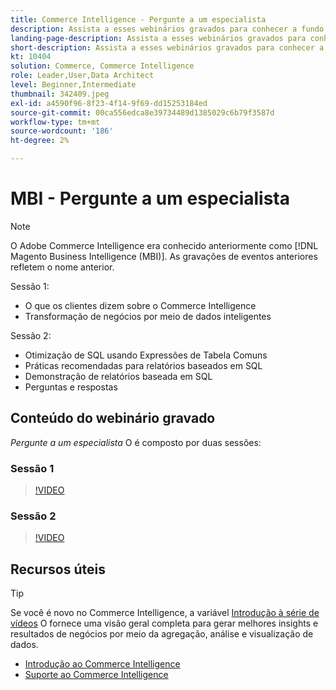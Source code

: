 ```yaml
---
title: Commerce Intelligence - Pergunte a um especialista
description: Assista a esses webinários gravados para conhecer a fundo a equipe de produtos de inteligência do Commerce, incluindo a transformação de negócios por meio de dados inteligentes.
landing-page-description: Assista a esses webinários gravados para conhecer a fundo a equipe de produtos de inteligência do Commerce, incluindo a transformação de negócios por meio de dados inteligentes.
short-description: Assista a esses webinários gravados para conhecer a fundo a equipe de produtos de inteligência do Commerce, incluindo a transformação de negócios por meio de dados inteligentes.
kt: 10404
solution: Commerce, Commerce Intelligence
role: Leader,User,Data Architect
level: Beginner,Intermediate
thumbnail: 342409.jpeg
exl-id: a4590f96-8f23-4f14-9f69-dd15253184ed
source-git-commit: 00ca556edca8e39734489d1385029c6b79f3587d
workflow-type: tm+mt
source-wordcount: '186'
ht-degree: 2%

---
```


# MBI - Pergunte a um especialista

>[!NOTE]
>
>O Adobe Commerce Intelligence era conhecido anteriormente como [!DNL Magento Business Intelligence (MBI)]. As gravações de eventos anteriores refletem o nome anterior.

Sessão 1:

- O que os clientes dizem sobre o Commerce Intelligence
- Transformação de negócios por meio de dados inteligentes

Sessão 2:

- Otimização de SQL usando Expressões de Tabela Comuns
- Práticas recomendadas para relatórios baseados em SQL
- Demonstração de relatórios baseada em SQL
- Perguntas e respostas

## Conteúdo do webinário gravado

_Pergunte a um especialista_ O é composto por duas sessões:

### Sessão 1

>[!VIDEO](https://video.tv.adobe.com/v/342409?quality=12&learn=on)

### Sessão 2

>[!VIDEO](https://video.tv.adobe.com/v/342410?quality=12&learn=on)

## Recursos úteis

>[!TIP]
>
>Se você é novo no Commerce Intelligence, a variável [Introdução à série de vídeos](https://experienceleague.adobe.com/docs/commerce-learn/tutorials/mbi/introduction/1-overview.html) O fornece uma visão geral completa para gerar melhores insights e resultados de negócios por meio da agregação, análise e visualização de dados.

- [Introdução ao Commerce Intelligence](https://experienceleague.adobe.com/docs/commerce-business-intelligence/mbi/getting-started.html)
- [Suporte ao Commerce Intelligence](https://experienceleague.adobe.com/docs/commerce-knowledge-base/kb/troubleshooting/miscellaneous/mbi-service-policies.html)
